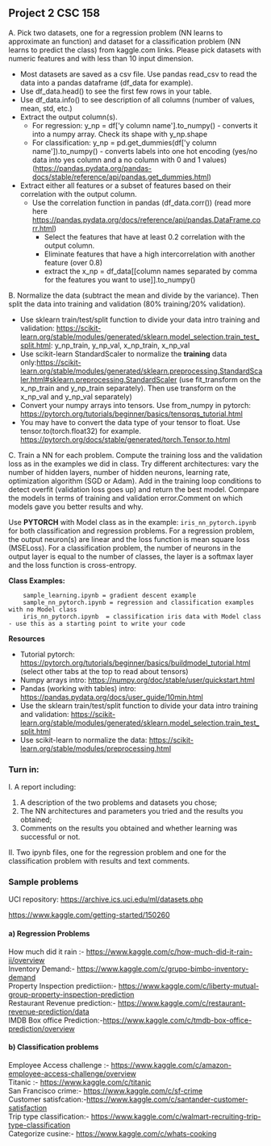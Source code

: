 ## Project 2 CSC 158
	  
A. Pick two datasets, one for a regression problem (NN learns to approximate an function) and dataset for a classification problem (NN learns to predict the class) from kaggle.com links. Please pick datasets with numeric features and with less than 10 input dimension. 
 - Most datasets are saved as a csv file. Use pandas read_csv to read the data into a pandas dataframe (df_data for example).
 - Use df_data.head() to see the first few rows in your table.
 - Use df_data.info() to see description of all columns (number of values, mean, std, etc.)
 - Extract the output column(s).
 	- For regression: y_np = df['y column name'].to_numpy()  - converts it into a numpy array. Check its shape with y_np.shape
  	- For classification: y_np = pd.get_dummies(df['y column name']).to_numpy() - converts labels into one hot encoding (yes/no data into yes column and a no column with 0 and 1 values) (https://pandas.pydata.org/pandas-docs/stable/reference/api/pandas.get_dummies.html)
- Extract either all features or a subset of features based on their correlation with the output column.
	- Use the correlation function in pandas (df_data.corr()) (read more here https://pandas.pydata.org/docs/reference/api/pandas.DataFrame.corr.html)
        - Select the features that have at least 0.2 correlation with the output column.
        - Eliminate features that have a high intercorrelation with another feature (over 0.8)
        - extract the x_np = df_data[[column names separated by comma for the features you want to use]].to_numpy()

B. Normalize the data (subtract the mean and divide by the variance). Then split the data into training and validation (80% training/20% validation). 

 - Use sklearn train/test/split function to divide your data intro training and validation: https://scikit-learn.org/stable/modules/generated/sklearn.model_selection.train_test_split.html: y_np_train, y_np_val, x_np_train, x_np_val
 - Use scikit-learn StandardScaler to normalize the **training** data only:https://scikit-learn.org/stable/modules/generated/sklearn.preprocessing.StandardScaler.html#sklearn.preprocessing.StandardScaler (use fit_transform on the x_np_train and y_np_train separately). Then use transform on the x_np_val and y_np_val separately)
 - Convert your numpy arrays  into tensors. Use from_numpy in pytorch: https://pytorch.org/tutorials/beginner/basics/tensorqs_tutorial.html
 - You may have to convert the data type of your tensor to float. Use tensor.to(torch.float32) for example.  https://pytorch.org/docs/stable/generated/torch.Tensor.to.html

C. Train a NN for each problem. Compute the training loss and the validation loss as in the examples we did in class. Try different architectures: vary the number of hidden layers, number of hidden neurons, learning rate, optimization algorithm (SGD or Adam). Add in the training loop conditions to detect overfit (validation loss goes up) and return the best model. Compare the models in terms of training and validation error.Comment on which models gave you better results and why. 

Use **PYTORCH** with Model class as in the example: `iris_nn_pytorch.ipynb` for both classification and regression problems. For a regression problem, the output neuron(s) are linear and the loss function is mean square loss (MSELoss). For a classification problem, the number of neurons in the output layer is equal to the number of classes, the layer is a softmax layer and the loss function is cross-entropy. 

**Class Examples:**

        sample_learning.ipynb = gradient descent example
        sample_nn_pytorch.ipynb = regression and classification examples with no Model class
        iris_nn_pytorch.ipynb  = classification iris data with Model class - use this as a starting point to write your code

**Resources**
 - Tutorial pytorch: https://pytorch.org/tutorials/beginner/basics/buildmodel_tutorial.html (select other tabs at the top to read about tensors)
 - Numpy arrays intro: https://numpy.org/doc/stable/user/quickstart.html 
 - Pandas (working with tables) intro: https://pandas.pydata.org/docs/user_guide/10min.html 
 - Use the sklearn train/test/split function to divide your data intro training and validation: https://scikit-learn.org/stable/modules/generated/sklearn.model_selection.train_test_split.html
 - Use scikit-learn to normalize the data: https://scikit-learn.org/stable/modules/preprocessing.html
   
### Turn in: 

I. A report including: 

1. A description of the two problems and datasets you chose;
2. The NN architectures and parameters you tried and the results you obtained; 
3. Comments on the results you obtained and whether learning was successful or not. 

II. Two ipynb files, one for the regression problem and one for the classification problem with results and text comments. 


### Sample problems

UCI repository: https://archive.ics.uci.edu/ml/datasets.php 

https://www.kaggle.com/getting-started/150260

#### a) Regression Problems

How much did it rain :- https://www.kaggle.com/c/how-much-did-it-rain-ii/overview <br>
Inventory Demand:- https://www.kaggle.com/c/grupo-bimbo-inventory-demand <br>
Property Inspection predictiion:- https://www.kaggle.com/c/liberty-mutual-group-property-inspection-prediction <br>
Restaurant Revenue prediction:- https://www.kaggle.com/c/restaurant-revenue-prediction/data <br>
IMDB Box office Prediction:-https://www.kaggle.com/c/tmdb-box-office-prediction/overview <br>

#### b) Classification problems

Employee Access challenge :- https://www.kaggle.com/c/amazon-employee-access-challenge/overview <br>
Titanic :- https://www.kaggle.com/c/titanic <br>
San Francisco crime:- https://www.kaggle.com/c/sf-crime <br>
Customer satisfcation:-https://www.kaggle.com/c/santander-customer-satisfaction <br>
Trip type classification:- https://www.kaggle.com/c/walmart-recruiting-trip-type-classification <br>
Categorize cusine:- https://www.kaggle.com/c/whats-cooking <br>
